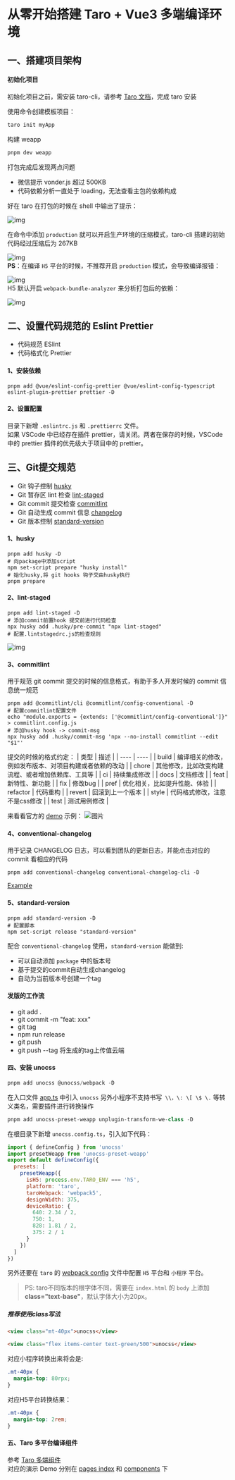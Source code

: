 # 从零开始搭建 Taro + Vue3 多端编译环境

## 一、搭建项目架构

#### 初始化项目

初始化项目之前，需安装 taro-cli，请参考 [Taro 文档](https://taro-docs.jd.com/taro/docs/GETTING-STARTED)，完成 taro 安装

使用命令创建模板项目：

```bash
taro init myApp
```


构建 weapp

```bash
pnpm dev weapp
```

打包完成后发现两点问题

- 微信提示 vonder.js 超过 500KB
- 代码依赖分析一直处于 loading，无法查看主包的依赖构成

好在 taro 在打包的时候在 shell 中输出了提示：

![img](/screenshots/tips.png)

在命令中添加 `production` 就可以开启生产环境的压缩模式，taro-cli 搭建的初始代码经过压缩后为 267KB

![img](/screenshots/analyse.png)  
**PS**：在编译 `H5` 平台的时候，不推荐开启 `production` 模式，会导致编译报错：  

![img](/screenshots/exceed-size.png)  
H5 默认开启 `webpack-bundle-analyzer` 来分析打包后的依赖：  

![img](/screenshots/webpack-analyzer.png)
## 二、设置代码规范的 Eslint Prettier

- 代码规范 ESlint
- 代码格式化 Prettier    
#### 1、安装依赖

```shell
pnpm add @vue/eslint-config-prettier @vue/eslint-config-typescript eslint-plugin-prettier prettier -D
```
#### 2、设置配置  

目录下新增 `.eslintrc.js` 和 `.prettierrc` 文件。  
如果 VSCode 中已经存在插件 prettier，请关闭。两者在保存的时候，VSCode 中的 prettier 插件的优先级大于项目中的 prettier。

## 三、Git提交规范

- Git 钩子控制 [husky](https://typicode.github.io/husky/#/)
- Git 暂存区 lint 检查 [lint-staged](https://github.com/okonet/lint-staged)
- Git commit 提交检查 [commitlint](https://github.com/conventional-changelog/commitlint)
- Git 自动生成 commit 信息 [changelog](https://github.com/conventional-changelog-archived-repos/conventional-changelog-cli)  
- Git 版本控制 [standard-version](https://www.npmjs.com/package/standard-version)

#### 1、husky
```shell
pnpm add husky -D
# 向package中添加script
npm set-script prepare "husky install" 
# 始化husky,将 git hooks 钩子交由husky执行
pnpm prepare 
```
#### 2、lint-staged
```shell
pnpm add lint-staged -D
# 添加commit前置hook 提交前进行代码检查
npx husky add .husky/pre-commit "npx lint-staged"
# 配置.lintstagedrc.js的检查规则
```
![img](/screenshots/staged-lint.png)
#### 3、commitlint
用于规范 git commit 提交的时候的信息格式，有助于多人开发时候的 commit 信息统一规范
```shell
pnpm add @commitlint/cli @commitlint/config-conventional -D
# 配置commitlint配置文件
echo "module.exports = {extends: ['@commitlint/config-conventional']}" > commitlint.config.js
# 添加husky hook -> commit-msg
npx husky add .husky/commit-msg 'npx --no-install commitlint --edit "$1"'
```
提交的时候的格式约定：
|  类型   | 描述  |
|  ----  | ----  |
| build  | 	编译相关的修改，例如发布版本、对项目构建或者依赖的改动 |
| chore  | 其他修改，比如改变构建流程、或者增加依赖库、工具等 |
| ci  | 持续集成修改 |
| docs  | 文档修改 |
| feat  | 新特性、新功能 |
| fix  | 修改bug |
| pref  | 优化相关，比如提升性能、体验 |
| refactor  | 代码重构 |
| revert  | 回滚到上一个版本 |
| style  | 代码格式修改，注意不是css修改 |
| test  | 测试用例修改 |

来看看官方的 [demo](https://github.com/conventional-changelog/commitlint) 示例：
![图片](https://raw.githubusercontent.com/conventional-changelog/commitlint/6181d69c25371fd5830a5a9b7173a200d3c9fed5/docs/assets/commitlint.svg)
#### 4、conventional-changelog
用于记录 CHANGELOG 日志，可以看到团队的更新日志，并能点击对应的 commit 看相应的代码
```
pnpm add conventional-changelog conventional-changelog-cli -D
```
[Example](https://github.com/karma-runner/karma/blob/master/CHANGELOG.md)
#### 5、standard-version
```
pnpm add standard-version -D
# 配置脚本
npm set-script release "standard-version"
```
配合 `conventional-changelog` 使用，`standard-version` 能做到:
- 可以自动添加 `package` 中的版本号
- 基于提交的commit自动生成changelog
- 自动为当前版本号创建一个tag

#### 发版的工作流
- git add .
- git commit -m "feat: xxx"
- git tag
- npm run release
- git push
- git push --tag 将生成的tag上传值云端  
#### 四、安装 unocss
```js
pnpm add unocss @unocss/webpack -D
```
在入口文件 [app.ts](https://github.com/rzhAvenir/taro-vue3-template/blob/master/src/app.ts) 中引入 `unocss` 
另外小程序不支持书写` \\，\: \[ \$ \.` 等转义类名，需要插件进行转换操作
```js
pnpm add unocss-preset-weapp unplugin-transform-we-class -D
```
在根目录下新增 `unocss.config.ts`，引入如下代码：
```js
import { defineConfig } from 'unocss'
import presetWeapp from 'unocss-preset-weapp'
export default defineConfig({
  presets: [
    presetWeapp({
      isH5: process.env.TARO_ENV === 'h5',
      platform: 'taro',
      taroWebpack: 'webpack5',
      designWidth: 375,
      deviceRatio: {
        640: 2.34 / 2,
        750: 1,
        828: 1.81 / 2,
        375: 2 / 1
      }
    })
  ]
})
```
另外还要在 `taro` 的 [webpack config](https://github.com/rzhAvenir/taro-vue3-template/blob/master/config/index.js) 文件中配置 `H5` 平台和 `小程序` 平台。  
> PS: taro不同版本的根字体不同，需要在 `index.html` 的 `body` 上添加**class="text-base"**，默认字体大小为20px。
##### 推荐使用class写法
```html
<view class="mt-40px">unocss</view>

<view class="flex items-center text-green/500">unocss</view>
```
对应小程序转换出来将会是:
```css
.mt-40px {
  margin-top: 80rpx;
}
```
对应H5平台转换结果：
```css
.mt-40px {
  margin-top: 2rem;
}
```

#### 五、Taro 多平台编译组件
参考 [Taro 多端组件](https://taro-docs.jd.com/taro/docs/envs#%E5%A4%9A%E7%AB%AF%E7%BB%84%E4%BB%B6)  
对应的演示 Demo 分别在 [pages index](https://github.com/rzhAvenir/taro-vue3-template/blob/master/src/pages/index/index.vue) 和 [components](https://github.com/rzhAvenir/taro-vue3-template/tree/master/src/components) 下
